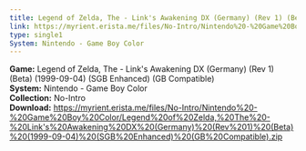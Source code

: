 ```yaml
---
title: Legend of Zelda, The - Link's Awakening DX (Germany) (Rev 1) (Beta) (1999-09-04) (SGB Enhanced) (GB Compatible)
link: https://myrient.erista.me/files/No-Intro/Nintendo%20-%20Game%20Boy%20Color/Legend%20of%20Zelda,%20The%20-%20Link's%20Awakening%20DX%20(Germany)%20(Rev%201)%20(Beta)%20(1999-09-04)%20(SGB%20Enhanced)%20(GB%20Compatible).zip
type: single1
System: Nintendo - Game Boy Color
---
```

<b>Game:</b> Legend of Zelda, The - Link's Awakening DX (Germany) (Rev 1) (Beta) (1999-09-04) (SGB Enhanced) (GB Compatible)<br>
<b>System:</b> Nintendo - Game Boy Color<br>
<b>Collection:</b> No-Intro<br>
<b>Download:</b> https://myrient.erista.me/files/No-Intro/Nintendo%20-%20Game%20Boy%20Color/Legend%20of%20Zelda,%20The%20-%20Link's%20Awakening%20DX%20(Germany)%20(Rev%201)%20(Beta)%20(1999-09-04)%20(SGB%20Enhanced)%20(GB%20Compatible).zip